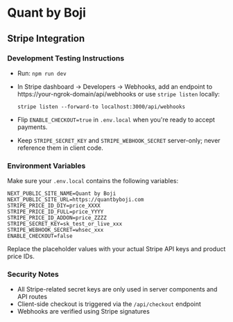 # Quant by Boji

## Stripe Integration

### Development Testing Instructions

- Run: `npm run dev`

- In Stripe dashboard → Developers → Webhooks, add an endpoint to https://your-ngrok-domain/api/webhooks or use `stripe listen` locally:
  ```
  stripe listen --forward-to localhost:3000/api/webhooks
  ```

- Flip `ENABLE_CHECKOUT=true` in `.env.local` when you're ready to accept payments.

- Keep `STRIPE_SECRET_KEY` and `STRIPE_WEBHOOK_SECRET` server-only; never reference them in client code.

### Environment Variables

Make sure your `.env.local` contains the following variables:

```
NEXT_PUBLIC_SITE_NAME=Quant by Boji
NEXT_PUBLIC_SITE_URL=https://quantbyboji.com
STRIPE_PRICE_ID_DIY=price_XXXX
STRIPE_PRICE_ID_FULL=price_YYYY
STRIPE_PRICE_ID_ADDON=price_ZZZZ
STRIPE_SECRET_KEY=sk_test_or_live_xxx
STRIPE_WEBHOOK_SECRET=whsec_xxx
ENABLE_CHECKOUT=false
```

Replace the placeholder values with your actual Stripe API keys and product price IDs.

### Security Notes

- All Stripe-related secret keys are only used in server components and API routes
- Client-side checkout is triggered via the `/api/checkout` endpoint
- Webhooks are verified using Stripe signatures
